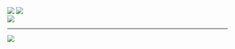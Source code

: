 ![](https://github-readme-stats.vercel.app/api?username=MohannaNabhan&theme=dark&hide_border=false&include_all_commits=false&count_private=false)
![](https://github-readme-streak-stats.herokuapp.com/?user=MohannaNabhan&theme=dark&hide_border=false)<br/>
![](https://github-readme-stats.vercel.app/api/top-langs/?username=MohannaNabhan&theme=dark&hide_border=false&include_all_commits=false&count_private=false&layout=compact)

---
[![](https://visitcount.itsvg.in/api?id=MohannaNabhan&icon=8&color=1)](https://visitcount.itsvg.in)

<!-- Proudly created with GPRM ( https://gprm.itsvg.in ) -->
